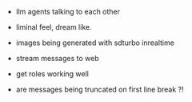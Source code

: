 - llm agents talking to each other
- liminal feel, dream like.
- images being generated with sdturbo inrealtime
- stream messages to web
- get roles working well

- are messages being truncated on first line break ?!